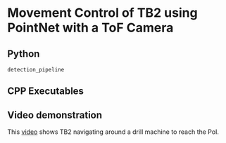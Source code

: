# Movement Control of TB2 using PointNet with a ToF Camera

## Python

`detection_pipeline`

## CPP Executables

## Video demonstration

This [video](https://drive.google.com/file/d/1Y32wGbo0B1l3KgflX6xStp7I16IVYUCs/view?usp=sharing) shows TB2 navigating around a drill machine to reach the PoI.
